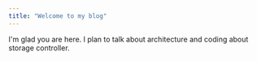 ```yaml
---
title: "Welcome to my blog"
---
```


I'm glad you are here. I plan to talk about architecture and coding about storage controller.
